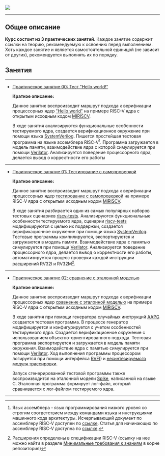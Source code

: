 ![](../doc/pic/preview_5.png)

---

## Общее описание

**Курс состоит из 3 практических занятий**. Каждое занятие содержит ссылки на теорию, рекомендуемую к освоению перед выполнением. Хоть каждое занятие и является самостоятельной единицой (не зависит от других), рекомендуется выполнять их по порядку.


## Занятия

---

- [Практическое занятие 00: Тест "Hello world!"](./00_basic_hex/)
  
  **Краткое описание:**

  Данное занятие воспроизводит маршрут подхода к верификации процессорных ядер ["Hello world"](../theory/03_func.md#hello-world) на примере RISC-V ядра с открытым исходным кодом [MIRISCV](https://github.com/riscv-tests-intro/MIRISCV/tree/b510b308addc4a7271e36f2a348bd18bf24c1d77).
  
  В ходе занятия анализируются функциональные особенности тестируемого ядра, создается верификационное окружение при помощи языка [SystemVerilog](https://en.wikipedia.org/wiki/SystemVerilog). Пишется простейшая тестовая программа на языке ассемблера RISC-V[^1]. Программа загружается в модель памяти, взаимодействие ядра с которой симулируется при помощи [Verilator](https://github.com/verilator/verilator/tree/522bead374d6b7b2adb316304126e5361b18bcf1). Анализируется поведение процессорного ядра, делается вывод о корректности его работы

---

- [Практическое занятие 01: Тестирование с самопроверкой](./01_riscv_tests/)
  
  **Краткое описание:**

  Данное занятие воспроизводит маршрут подхода к верификации процессорных ядер [тестирование с самопроверкой](../theory/03_func.md#тестирование-с-самопроверкой) на примере RISC-V ядра с открытым исходным кодом [MIRISCV](https://github.com/riscv-tests-intro/MIRISCV/tree/b510b308addc4a7271e36f2a348bd18bf24c1d77).

  В ходе занятия разбирается один из самых популярных наборов тестовых сценариев [riscv-tests](https://github.com/riscv-software-src/riscv-tests/tree/408e461da11e0b298c4b69e587729532787212f5). Анализируются  функциональные особенности тестируемого ядра, сценарии [riscv-tests](https://github.com/riscv-software-src/riscv-tests/tree/408e461da11e0b298c4b69e587729532787212f5) модифицируются с целью их поддержки, создается верификационное окружение при помощи языка [SystemVerilog](https://en.wikipedia.org/wiki/SystemVerilog). Тестовые программы компилируются, экспортируются и загружаются в модель памяти. Взаимодействие ядра с памятью симулируется при помощи [Verilator](https://github.com/verilator/verilator/tree/522bead374d6b7b2adb316304126e5361b18bcf1). Анализируется поведение процессорного ядра, делается вывод о корректности его работы, автоматизируется процесс проверки каждой инструкции расширений RV32I и RV32M[^2].

---

- [Практическое занятие 02: сравнение с эталонной моделью](./02_aapg/)

  **Краткое описание:**

  Данное занятие воспроизводит маршрут подхода к верификации процессорных ядер [сравнение с эталонной моделью](../theory/04_rgen.md) на примере RISC-V ядра с открытым исходным кодом [MIRISCV](https://github.com/riscv-tests-intro/MIRISCV/tree/b510b308addc4a7271e36f2a348bd18bf24c1d77).

  В ходе занятия при помощи генератора случайных инструкций [AAPG](https://gitlab.com/shaktiproject/tools/aapg/-/tree/7ce4a9073a040bbc784edfd1c8a7b21f269f7766) создается тестовая программа. В процессе генератор модифицируется и конфигурируется с учетом особенностей тестируемого ядра. Создается верификационное окружение с использованием объектно-ориентированного подхода. Тестовая программа экспортируется и загружается в модель памяти окружения. Взаимодействие ядра с памятью симулируется при помощи [Verilator](https://github.com/verilator/verilator/tree/522bead374d6b7b2adb316304126e5361b18bcf1). Ход выполнения программы процессором логируется при помощи интерфейса [RVFI](../theory/04_rgen.md#интерфейс-rvfi)) и [несинтезируемого модуля трассировки](../theory/04_rgen.md#описание-подхода-часть-1).
  
  Запуск сгенерированной тестовой программы также воспроизводится на эталонной модели [Spike](https://github.com/riscv-software-src/riscv-isa-sim/tree/00dfa28cd71326a9b553052bf0160cb76f0e7e07), написанной на языке C. Эталонная программа формирует лог-файл, который сравнивается с лог-файлом тестируемого ядра.

---

[^1]: Язык ассемблера - язык программирования низкого уровня со строгим соответствием между командами языка и инструкциями машинного кода архитектуры. Исчерпывающий документ по ассемблеру RISC-V доступен по [ссылке](https://github.com/riscv-non-isa/riscv-asm-manual/blob/main/riscv-asm.md). Статья для начинающих по ассемблеру RISC-V доступна по [ссылке](https://habr.com/en/articles/558706/).

[^2]: Расширения определены в спецификации RISC-V (ссылку на нее можно найти в разделе [Минимальные требования к знаниям](../README.md#минимальные-требования-к-знаниям) в корне репозитория)
